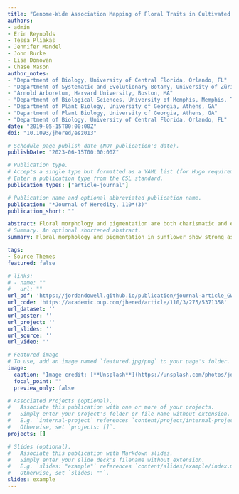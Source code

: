 ```yaml
---
title: "Genome-Wide Association Mapping of Floral Traits in Cultivated Sunflower (*Helianthus annuus*)"
authors:
- admin
- Erin Reynolds
- Tessa Pliakas
- Jennifer Mandel
- John Burke
- Lisa Donovan
- Chase Mason
author_notes:
- "Department of Biology, University of Central Florida, Orlando, FL"
- "Department of Systematic and Evolutionary Botany, University of Zürich"
- "Arnold Arboretum, Harvard University, Boston, MA"
- "Department of Biological Sciences, University of Memphis, Memphis, TN"
- "Department of Plant Biology, University of Georgia, Athens, GA"
- "Department of Plant Biology, University of Georgia, Athens, GA"
- "Department of Biology, University of Central Florida, Orlando, FL"
date: "2019-05-15T00:00:00Z"
doi: "10.1093/jhered/esz013"

# Schedule page publish date (NOT publication's date).
publishDate: "2023-06-15T00:00:00Z"

# Publication type.
# Accepts a single type but formatted as a YAML list (for Hugo requirements).
# Enter a publication type from the CSL standard.
publication_types: ["article-journal"]

# Publication name and optional abbreviated publication name.
publication: "*Journal of Heredity, 110*(3)"
publication_short: ""

abstract: Floral morphology and pigmentation are both charismatic and economically relevant traits associated with cultivated sunflower (Helianthus annuus L.). Recent work has linked floral morphology and pigmentation to pollinator efficiency and seed yield. Understanding the genetic architecture of such traits is essential for crop improvement, and gives insight into the role of genetic constraints in shaping floral diversity. A diversity panel of 288 sunflower genotypes was phenotyped for a variety of morphological, phenological, and color traits in both a greenhouse and a field setting. Association mapping was performed using 5788 SNP markers using a mixed linear model approach. Several dozen markers across 10 linkage groups were significantly associated with variation in morphological and color trait variation. Substantial trait plasticity was observed between greenhouse and field phenotyping, and associations differed between environments. Color traits mapped more strongly than morphology in both settings, with markers together explaining 16% of petal carotenoid content in the greenhouse, and 17% and 24% of variation in disc anthocyanin presence in the field and greenhouse, respectively. Morphological traits like disc size mapped more strongly in the field, with markers together explaining up to 19% of disc size variation. Loci identified here through association mapping within cultivated germplasm differ from those identified through biparental crosses between modern cultivated sunflower and either its wild progenitor or domesticated landraces. Several loci lie within genomic regions involved in domestication. Differences between phenotype expression under greenhouse and field conditions highlight the importance of plasticity in determining floral morphology and pigmentation.
# Summary. An optional shortened abstract.
summary: Floral morphology and pigmentation in sunflower show strong associations with both pollinator efficiency and seed yield, and our genome-wide association study of 288 genotypes identified dozens of loci linked to these traits across multiple environments. Results highlight that floral trait expression is highly plastic, with distinct genetic associations emerging in greenhouse versus field conditions, underscoring the role of environment and domestication history in shaping floral diversity.

tags:
- Source Themes
featured: false

# links:
# - name: ""
#   url: ""
url_pdf: 'https://jordandowell.github.io/publication/journal-article_GWASFloraltraits2019/Dowell2019FloralGWAS.pdf'
url_code: 'https://academic.oup.com/jhered/article/110/3/275/5371358'
url_dataset: ''
url_poster: ''
url_project: ''
url_slides: ''
url_source: ''
url_video: ''

# Featured image
# To use, add an image named `featured.jpg/png` to your page's folder. 
image:
  caption: 'Image credit: [**Unsplash**](https://unsplash.com/photos/jdD8gXaTZsc)'
  focal_point: ""
  preview_only: false

# Associated Projects (optional).
#   Associate this publication with one or more of your projects.
#   Simply enter your project's folder or file name without extension.
#   E.g. `internal-project` references `content/project/internal-project/index.md`.
#   Otherwise, set `projects: []`.
projects: []

# Slides (optional).
#   Associate this publication with Markdown slides.
#   Simply enter your slide deck's filename without extension.
#   E.g. `slides: "example"` references `content/slides/example/index.md`.
#   Otherwise, set `slides: ""`.
slides: example
---
```


